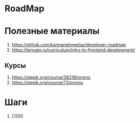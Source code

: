 # RoadMap

# Полезные материалы
1. https://github.com/kamranahmedse/developer-roadmap
2. https://tproger.ru/curriculum/intro-to-frontend-development/

## Курсы
1. https://stepik.org/course/38218/promo
2. https://stepik.org/course/73/promo


# Шаги
1. CS50
